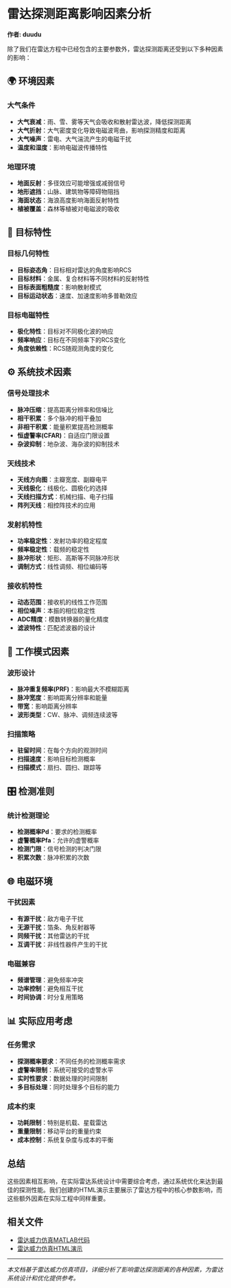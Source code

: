# 雷达探测距离影响因素分析

**作者: duudu**

除了我们在雷达方程中已经包含的主要参数外，雷达探测距离还受到以下多种因素的影响：

## 🌍 环境因素

### 大气条件
- **大气衰减**：雨、雪、雾等天气会吸收和散射雷达波，降低探测距离
- **大气折射**：大气密度变化导致电磁波弯曲，影响探测精度和距离
- **大气噪声**：雷电、大气湍流产生的电磁干扰
- **温度和湿度**：影响电磁波传播特性

### 地理环境
- **地面反射**：多径效应可能增强或减弱信号
- **地形遮挡**：山脉、建筑物等障碍物阻挡
- **海面状态**：海浪高度影响海面反射特性
- **植被覆盖**：森林等植被对电磁波的吸收

## 🎯 目标特性

### 目标几何特性
- **目标姿态角**：目标相对雷达的角度影响RCS
- **目标材料**：金属、复合材料等不同材料的反射特性
- **目标表面粗糙度**：影响散射模式
- **目标运动状态**：速度、加速度影响多普勒效应

### 目标电磁特性
- **极化特性**：目标对不同极化波的响应
- **频率响应**：目标在不同频率下的RCS变化
- **角度依赖性**：RCS随观测角度的变化

## ⚙️ 系统技术因素

### 信号处理技术
- **脉冲压缩**：提高距离分辨率和信噪比
- **相干积累**：多个脉冲的相干叠加
- **非相干积累**：能量积累提高检测概率
- **恒虚警率(CFAR)**：自适应门限设置
- **杂波抑制**：地杂波、海杂波的抑制技术

### 天线技术
- **天线方向图**：主瓣宽度、副瓣电平
- **天线极化**：线极化、圆极化的选择
- **天线扫描方式**：机械扫描、电子扫描
- **阵列天线**：相控阵技术的应用

### 发射机特性
- **功率稳定性**：发射功率的稳定程度
- **频率稳定性**：载频的稳定性
- **脉冲形状**：矩形、高斯等不同脉冲形状
- **调制方式**：线性调频、相位编码等

### 接收机特性
- **动态范围**：接收机的线性工作范围
- **相位噪声**：本振的相位稳定性
- **ADC精度**：模数转换器的量化精度
- **滤波特性**：匹配滤波器的设计

## 🔄 工作模式因素

### 波形设计
- **脉冲重复频率(PRF)**：影响最大不模糊距离
- **脉冲宽度**：影响距离分辨率和能量
- **带宽**：影响距离分辨率
- **波形类型**：CW、脉冲、调频连续波等

### 扫描策略
- **驻留时间**：在每个方向的观测时间
- **扫描速度**：影响目标检测概率
- **扫描模式**：扇扫、圆扫、跟踪等

## 🎛️ 检测准则

### 统计检测理论
- **检测概率Pd**：要求的检测概率
- **虚警概率Pfa**：允许的虚警概率
- **检测门限**：信号检测的判决门限
- **积累次数**：脉冲积累的次数

## 🌐 电磁环境

### 干扰因素
- **有源干扰**：敌方电子干扰
- **无源干扰**：箔条、角反射器等
- **同频干扰**：其他雷达的干扰
- **互调干扰**：非线性器件产生的干扰

### 电磁兼容
- **频谱管理**：避免频率冲突
- **功率控制**：避免相互干扰
- **时间协调**：时分复用策略

## 📊 实际应用考虑

### 任务需求
- **探测概率要求**：不同任务的检测概率需求
- **虚警率限制**：系统可接受的虚警水平
- **实时性要求**：数据处理的时间限制
- **多目标处理**：同时处理多个目标的能力

### 成本约束
- **功耗限制**：特别是机载、星载雷达
- **重量限制**：移动平台的重量约束
- **成本控制**：系统复杂度与成本的平衡

## 总结

这些因素相互影响，在实际雷达系统设计中需要综合考虑，通过系统优化来达到最佳的探测性能。我们创建的HTML演示主要展示了雷达方程中的核心参数影响，而这些额外因素在实际工程中同样重要。

## 相关文件

- [雷达威力仿真MATLAB代码](radar_power_code.m)
- [雷达威力仿真HTML演示](radar_simulation.html)

---

*本文档基于雷达威力仿真项目，详细分析了影响雷达探测距离的各种因素，为雷达系统设计和优化提供参考。*